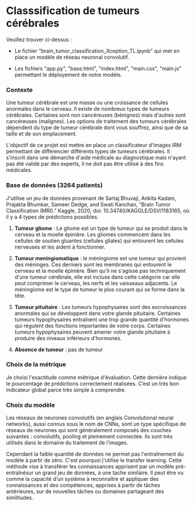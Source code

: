 # Classsification de tumeurs cérébrales

Veuillez trouver ci-dessus :

- Le fichier "brain_tumor_classification_Xception_TL.ipynb" qui met en place un modèle de réseau neuronal convolutif.

- Les fichiers "app.py", "base.html", "index.html", "main.css", "main.js" permettant le déployement de notre modèle.


### Contexte

Une tumeur cérébrale est une masse ou une croissance de cellules anormales dans le cerveau. Il existe de nombreux types de tumeurs cérébrales. Certaines sont non cancéreuses (bénignes) mais d'autres sont cancéreuses (malignes). Les options de traitement des tumeurs cérébrales dépendent du type de tumeur cérébrale dont vous souffrez, ainsi que de sa taille et de son emplacement.

L'objectif de ce projet est mettre en place un classificateur d'images IRM permettant de différencier différents types de tumeurs cérébrales. Il s'inscrit dans une démarche d'aide médicale au diagnostique mais n'ayant pas été validé par des experts, il ne doit pas être utilisé à des fins médicales.

### Base de données (3264 patients)

J'utilise un jeu de données provenant de Sartaj Bhuvaji, Ankita Kadam, Prajakta Bhumkar, Sameer Dedge, and Swati Kanchan, “Brain Tumor Classification (MRI).” Kaggle, 2020, doi: 10.34740/KAGGLE/DSV/1183165, où il y a 4 types de prédictions possibles.

1) **Tumeur gliome** : Le gliome est un type de tumeur qui se produit dans le cerveau et la moelle épinière. Les gliomes commencent dans les cellules de soutien gluantes (cellules gliales) qui entourent les cellules nerveuses et les aident à fonctionner.

2) **Tumeur meningiomatique** : le méningiome est une tumeur qui provient des méninges. Ces derniers sont les membranes qui entourent le cerveau et la moelle épinière. Bien qu'il ne s'agisse pas techniquement d'une tumeur cérébrale, elle est incluse dans cette catégorie car elle peut comprimer le cerveau, les nerfs et les vaisseaux adjacents. Le méningiome est le type de tumeur le plus courant qui se forme dans la tête.

3) **Tumeur pituitaire** : Les tumeurs hypophysaires sont des excroissances anormales qui se développent dans votre glande pituitaire. Certaines tumeurs hypophysaires entraînent une trop grande quantité d'hormones qui régulent des fonctions importantes de votre corps. Certaines tumeurs hypophysaires peuvent amener votre glande pituitaire à produire des niveaux inférieurs d'hormones.

4) **Absence de tumeur** : pas de tumeur


### Choix de la métrique

Je choisi l'exactitude comme métrique d'évaluation. Cette dernière indique le pourcentage de prédictions correctement réalisées. C’est un très bon indicateur global parce très simple à comprendre. 

### Choix du modèle

Les réseaux de neurones convolutifs (en anglais Convolutional neural networks), aussi connus sous le nom de CNNs, sont un type spécifique de réseaux de neurones qui sont généralement composés des couches suivantes : convolutifs, pooling et pleinement connectée. Ils sont trés utilisés dans le domaine du traitement de l'images.

Cependant la faible quantité de données ne permet pas l'entraînement du modèle à partir de zéro. C'est pourquoi j'utilise le transfer learning. Cette méthode vise à transférer les connaissances apprisent par un modèle pré-entraînésur un grand jeu de données, à une tache similaire. Il peut être vu comme la capacité d’un système à reconnaître et appliquer des connaissances et des compétences, apprises à partir de tâches antérieures, sur de nouvelles tâches ou domaines partageant des similitudes.

